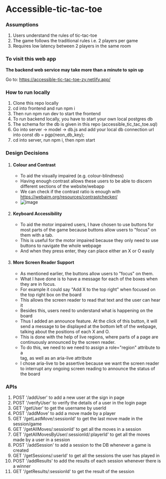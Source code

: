 # Accessible-tic-tac-toe

### Assumptions
1. Users understand the rules of tic-tac-toe
2. The game follows the traditional rules i.e. 2 players per game
3. Requires low latency between 2 players in the same room

### To visit this web app
**The backend web service may take more than a minute to spin up**

Go to: https://accessible-tic-tac-toe-zy.netlify.app/

### How to run locally
1. Clone this repo locally
2. cd into frontend and run npm i
3. Then run npm run dev to start the frontend
4. To run backend locally, you have to start your own local postgres db
5. The schema for the db is given in this repo (accessible_tic_tac_toe.sql)
6. Go into server -> model -> db.js and add your local db connection url into const db = pgp(neon_db_key);
7. cd into server, run npm i, then npm start

### Design Decisions
1. #### Colour and Contrast
   - To aid the visually impaired (e.g. colour-blindness)
   - Having enough contrast allows these users to be able to discern different sections of the website/webapp
   - We can check if the contrast ratio is enough with https://webaim.org/resources/contrastchecker/
   - ![image](https://github.com/ZhnYng/accessible-tic-tac-toe/assets/72967431/fd18d833-3f4c-45b8-aaa6-ad9e4939c65f)
2. #### Keyboard Accessibility
   - To aid the motor impaired users, I have chosen to use buttons for most parts of the game because buttons allow users to "focus" on them with a tab.
   - This is useful for the motor impaired because they only need to use buttons to navigate the whole webpage
   - And when they press enter, they can place either an X or O easily
3. #### More Screen Reader Support
   - As mentioned earlier, the buttons allow users to "focus" on them.
   - What I have done is to have a message for each of the boxes when they are in focus.
   - For example it could say "Add X to the top right" when focused on the top right box on the board
   - This allows the screen reader to read that text and the user can hear it
   - Besides this, users need to understand what is happening on the board
   - Thus I added an announce feature. At the click of this button, it will send a message to be displayed at the bottom left of the webpage, talking about the positions of each X and O.
   - This is done with the help of live regions, where parts of a page are continuously announced by the screen reader.
   - To do this, we need to we need to assign a role="region" attribute to a <div> tag, as well as an aria-live attribute
   - I chose aria-live to be assertive because we want the screen reader to interrupt any ongoing screen reading to announce the status of the board
  
### APIs
1. POST '/addUser' to add a new user at the sign in page
2. POST '/verifyUser' to verify the details of a user in the login page
3. GET '/getUser' to get the username by userId
4. POST '/addMove' to add a move made by a player
5. GET '/getLastMove/:sessionId' to get the last move made in the session/game
6. GET '/getAllMoves/:sessionId' to get all the moves in a session
7. GET '/getAllMovesByUser/:sessionId/:playerId' to get all the moves made by a user in a session
8. POST '/addSession' to add a session to the DB whenever a game is created
9. GET '/getSessions/:userId' to get all the sessions the user has played in
10. POST '/addResults' to add the results of each session whenever there is a winner
11. GET '/getResults/:sessionId' to get the result of the session
